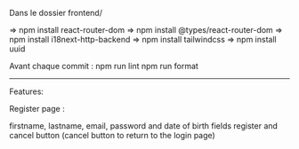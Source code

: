 Dans le dossier frontend/

=> npm install react-router-dom
=> npm install @types/react-router-dom
=> npm install i18next-http-backend
=> npm install tailwindcss
=> npm install uuid


Avant chaque commit :
npm run lint
npm run format

--------------------------------------------------

Features:

Register page :

firstname, lastname, email, password and date of birth fields
register and cancel button (cancel button to return to the login page)

